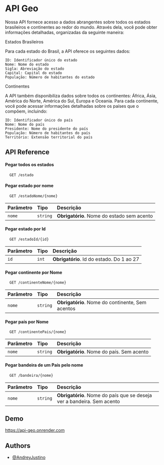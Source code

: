 # API Geo

Nossa API fornece acesso a dados abrangentes sobre todos os estados brasileiros e continentes ao redor do mundo. Através dela, você pode obter informações detalhadas, organizadas da seguinte maneira:

Estados Brasileiros

Para cada estado do Brasil, a API oferece os seguintes dados:

    ID: Identificador único do estado
    Nome: Nome do estado
    Sigla: Abreviação do estado
    Capital: Capital do estado
    População: Número de habitantes do estado

Continentes

A API também disponibiliza dados sobre todos os continentes: África, Ásia, América do Norte, América do Sul, Europa e Oceania. Para cada continente, você pode acessar informações detalhadas sobre os países que o compõem, incluindo:

    ID: Identificador único do país
    Nome: Nome do país
    Presidente: Nome do presidente do país
    População: Número de habitantes do país
    Território: Extensão territorial do país
## API Reference

#### Pegar todos os estados

```http
  GET /estado
```

#### Pegar estado por nome

```http
  GET /estadoNome/{nome}
```

| Parâmetro | Tipo     | Descrição                       |
| :-------- | :------- | :-------------------------------- |
| `nome`      | `string` | **Obrigatório**. Nome do estado sem acento |

#### Pegar estado por Id

```http
  GET /estadoId/{id}
```

| Parâmetro | Tipo     | Descrição                       |
| :-------- | :------- | :-------------------------------- |
| `id`      | `int` | **Obrigatório**. Id do estado. Do 1 ao 27 |

#### Pegar continente por Nome

```http
  GET /continenteNome/{nome}
```

| Parâmetro | Tipo     | Descrição                       |
| :-------- | :------- | :-------------------------------- |
| `nome`      | `string` | **Obrigatório**. Nome do continente, Sem acentos |

#### Pegar país por Nome

```http
  GET /continentePais/{nome}
```

| Parâmetro | Tipo     | Descrição                       |
| :-------- | :------- | :-------------------------------- |
| `nome`      | `string` | **Obrigatório**. Nome do país. Sem acento |

#### Pegar bandeira de  um País pelo nome

```http
  GET /bandeira/{nome}
```

| Parâmetro | Tipo     | Descrição                       |
| :-------- | :------- | :-------------------------------- |
| `nome`      | `string` | **Obrigatório**. Nome do país que se deseja ver a bandeira. Sem acento |
## Demo

https://api-geo.onrender.com
## Authors

- [@AndreyJustino](https://github.com/AndreyJustino)
